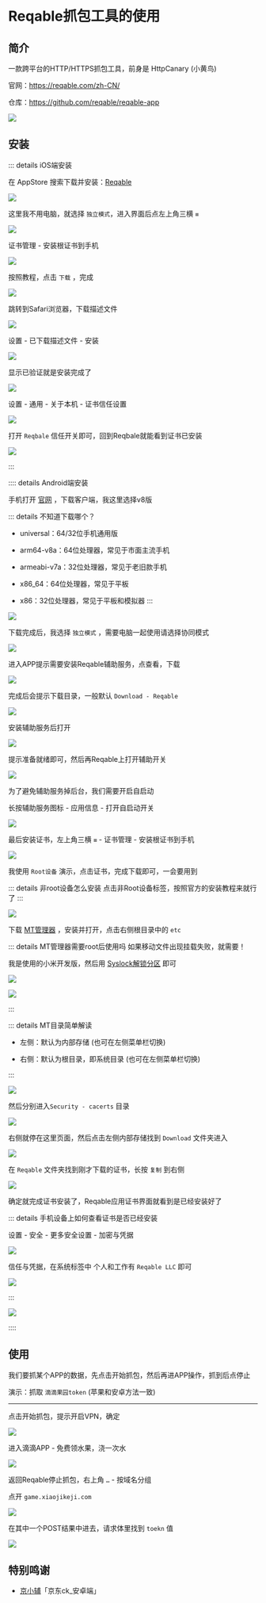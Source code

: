 # Reqable抓包工具的使用



## 简介

一款跨平台的HTTP/HTTPS抓包工具，前身是 HttpCanary (小黄鸟)

官网：https://reqable.com/zh-CN/

仓库：https://github.com/reqable/reqable-app

![](/reqable/reqable-01.png)





## 安装


::: details iOS端安装

在 AppStore 搜索下载并安装：[Reqable](https://apps.apple.com/cn/app/id6473166828)

![](/reqable/ios/ios-01.png)

这里我不用电脑，就选择 `独立模式`，进入界面后点左上角三横 `≡`

![](/reqable/ios/ios-02.png)

证书管理 - 安装根证书到手机

![](/reqable/ios/ios-03.png)

按照教程，点击 `下载` ，完成

![](/reqable/ios/ios-04.png)

跳转到Safari浏览器，下载描述文件

![](/reqable/ios/ios-05.png)

设置 - 已下载描述文件 - 安装

![](/reqable/ios/ios-06.png)

显示已验证就是安装完成了

![](/reqable/ios/ios-07.png)

设置 - 通用 - 关于本机 - 证书信任设置

![](/reqable/ios/ios-08.png)

打开 `Reqbale` 信任开关即可，回到Reqbale就能看到证书已安装

![](/reqable/ios/ios-09.png)

:::



:::: details Android端安装

手机打开 [官网](https://reqable.com/zh-CN/) ，下载客户端，我这里选择v8版

::: details 不知道下载哪个？

* universal：64/32位手机通用版

* arm64-v8a：64位处理器，常见于市面主流手机

* armeabi-v7a：32位处理器，常见于老旧款手机

* x86_64：64位处理器，常见于平板

* x86：32位处理器，常见于平板和模拟器
:::

![](/reqable/android/android-01.png)

下载完成后，我选择 `独立模式` ，需要电脑一起使用请选择协同模式

![](/reqable/android/android-02.png)

进入APP提示需要安装Reqable辅助服务，点查看，下载

![](/reqable/android/android-03.png)

完成后会提示下载目录，一般默认 `Download - Reqable`

![](/reqable/android/android-04.png)

安装辅助服务后打开

![](/reqable/android/android-05.png)

提示准备就绪即可，然后再Reqable上打开辅助开关

![](/reqable/android/android-06.png)

为了避免辅助服务掉后台，我们需要开启自启动

长按辅助服务图标 - 应用信息 - 打开自启动开关

![](/reqable/android/android-07.png)

最后安装证书，左上角三横 `≡` - 证书管理 - 安装根证书到手机

![](/reqable/android/android-08.png)

我使用 `Root设备` 演示，点击证书，完成下载即可，一会要用到

::: details 非root设备怎么安装
点击非Root设备标签，按照官方的安装教程来就行了
:::

![](/reqable/android/android-09.png)

下载 [MT管理器](https://mt2.cn/) ，安装并打开，点击右侧根目录中的 `etc`

::: details MT管理器需要root后使用吗
如果移动文件出现挂载失败，就需要！

我是使用的小米开发版，然后用 [Syslock解锁分区](https://dzp.lanzouj.com/ioB9Npn6xtg) 即可

![](/reqable/android/android-10.png)

![](/reqable/android/android-11.png)

:::

::: details MT目录简单解读

* 左侧：默认为内部存储 (也可在左侧菜单栏切换)

* 右侧：默认为根目录，即系统目录 (也可在左侧菜单栏切换)

:::

![](/reqable/android/android-12.png)

然后分别进入`Security - cacerts` 目录

![](/reqable/android/android-13.png)

右侧就停在这里页面，然后点击左侧内部存储找到 `Download` 文件夹进入

![](/reqable/android/android-14.png)

在 `Reqable` 文件夹找到刚才下载的证书，长按 `复制` 到右侧

![](/reqable/android/android-15.png)

确定就完成证书安装了，Reqable应用证书界面就看到是已经安装好了

::: details 手机设备上如何查看证书是否已经安装

设置 - 安全 - 更多安全设置 - 加密与凭据

![](/reqable/android/android-17.png)

信任与凭据，在系统标签中 个人和工作有 `Reqable LLC` 即可

![](/reqable/android/android-18.png)

:::


![](/reqable/android/android-16.png)


::::







## 使用


我们要抓某个APP的数据，先点击开始抓包，然后再进APP操作，抓到后点停止


演示：抓取 `滴滴果园token` (苹果和安卓方法一致)

---

点击开始抓包，提示开启VPN，确定

![](/reqable/reqable-02.png)

进入滴滴APP - 免费领水果，浇一次水

![](/reqable/reqable-03.png)


返回Reqable停止抓包，右上角 `…` - 按域名分组

点开 `game.xiaojikeji.com` 

![](/reqable/reqable-04.png)

在其中一个POST结果中进去，请求体里找到 `toekn` 值

![](/reqable/reqable-05.png)





## 特别鸣谢


* [京小辅](https://mp.weixin.qq.com/s/iAuW6if4o_P9wfR1h2pfeg)「京东ck_安卓端」


